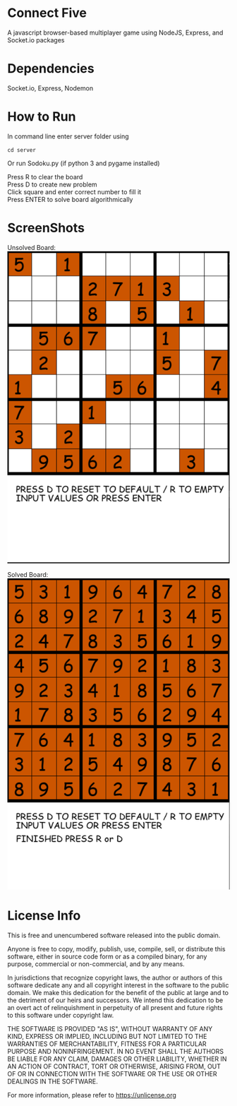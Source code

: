 # Connect Five
A javascript browser-based multiplayer game using NodeJS, Express, and Socket.io packages

# Dependencies
Socket.io, Express, Nodemon

# How to Run
In command line enter server folder using
```
cd server
```

Or run Sodoku.py (if python 3 and pygame installed)  
  
Press R to clear the board  
Press D to create new problem  
Click square and enter correct number to fill it  
Press ENTER to solve board algorithmically  

# ScreenShots
Unsolved Board:  
![alt text](https://github.com/KHodow677/SodokuSolver/blob/main/Assets/Screenshots/SodokuEmpty.PNG?raw=true)

Solved Board:  
![alt text](https://github.com/KHodow677/SodokuSolver/blob/main/Assets/Screenshots/SodokuFull.PNG?raw=true)

# License Info
This is free and unencumbered software released into the public domain.

Anyone is free to copy, modify, publish, use, compile, sell, or
distribute this software, either in source code form or as a compiled
binary, for any purpose, commercial or non-commercial, and by any
means.

In jurisdictions that recognize copyright laws, the author or authors
of this software dedicate any and all copyright interest in the
software to the public domain. We make this dedication for the benefit
of the public at large and to the detriment of our heirs and
successors. We intend this dedication to be an overt act of
relinquishment in perpetuity of all present and future rights to this
software under copyright law.

THE SOFTWARE IS PROVIDED "AS IS", WITHOUT WARRANTY OF ANY KIND,
EXPRESS OR IMPLIED, INCLUDING BUT NOT LIMITED TO THE WARRANTIES OF
MERCHANTABILITY, FITNESS FOR A PARTICULAR PURPOSE AND NONINFRINGEMENT.
IN NO EVENT SHALL THE AUTHORS BE LIABLE FOR ANY CLAIM, DAMAGES OR
OTHER LIABILITY, WHETHER IN AN ACTION OF CONTRACT, TORT OR OTHERWISE,
ARISING FROM, OUT OF OR IN CONNECTION WITH THE SOFTWARE OR THE USE OR
OTHER DEALINGS IN THE SOFTWARE.

For more information, please refer to <https://unlicense.org>
